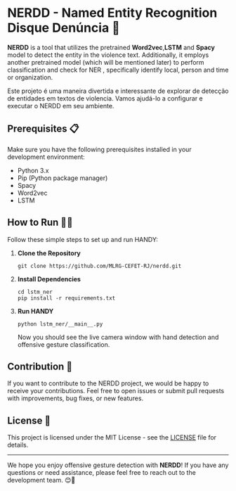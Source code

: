 # NERDD  - Named Entity Recognition Disque Denúncia 🚫

**NERDD** is a tool that utilizes the pretrained **Word2vec**,**LSTM** and **Spacy**  model to detect the entity in the violence text. Additionally, it employs another pretrained model (which will be mentioned later) to perform classification and check for NER , specifically identify local, person and time or organization.

Este projeto é uma maneira divertida e interessante de explorar de detecção de entidades em textos de violencia. Vamos ajudá-lo a configurar e executar o NERDD em seu ambiente.

## Prerequisites 📋

Make sure you have the following prerequisites installed in your development environment:

- Python 3.x
- Pip (Python package manager)
- Spacy
- Word2vec
- LSTM

## How to Run 🏃‍♀️

Follow these simple steps to set up and run HANDY:

1. **Clone the Repository**

   ```shell
   git clone https://github.com/MLRG-CEFET-RJ/nerdd.git
   ```

2. **Install Dependencies**

   ```shell
   cd lstm_ner
   pip install -r requirements.txt
   ```

3. **Run HANDY**

   ```shell
   python lstm_ner/__main__.py
   ```

   Now you should see the live camera window with hand detection and offensive gesture classification.


## Contribution 🤝

If you want to contribute to the NERDD project, we would be happy to receive your contributions. Feel free to open issues or submit pull requests with improvements, bug fixes, or new features.

## License 📄

This project is licensed under the MIT License - see the [LICENSE](LICENSE) file for details.

---

We hope you enjoy offensive gesture detection with **NERDD**! If you have any questions or need assistance, please feel free to reach out to the development team. 😊👋
